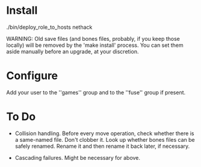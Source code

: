 # Install

  ./bin/deploy_role_to_hosts nethack <hosts>

WARNING:  Old save files (and bones files, probably, if you keep those
locally) will be removed by the 'make install' process.  You can set
them aside manually before an upgrade, at your discretion.

# Configure

Add your user to the ''games'' group and to the ''fuse'' group if
present.

# To Do

- Collision handling.  Before every move operation, check whether there
  is a same-named file.  Don't clobber it.  Look up whether bones files
  can be safely renamed.  Rename it and then rename it back later, if
  necessary.

- Cascading failures.  Might be necessary for above.
